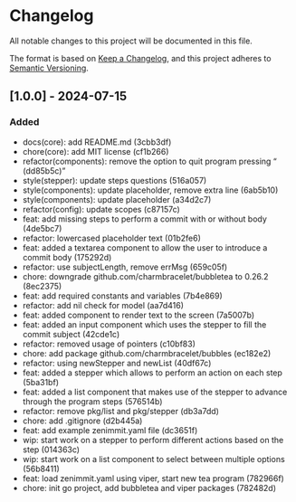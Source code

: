 # Changelog

All notable changes to this project will be documented in this file.

The format is based on [Keep a Changelog](https://keepachangelog.com/en/1.1.0/),
and this project adheres to [Semantic Versioning](https://semver.org/spec/v2.0.0.html).

## [1.0.0] - 2024-07-15

### Added

- docs(core): add README.md (3cbb3df)
- chore(core): add MIT license (cf1b266)
- refactor(components): remove the option to quit program pressing <q> (dd85b5c)
- style(stepper): update steps questions (516a057)
- style(components): update placeholder, remove extra line (6ab5b10)
- style(components): update placeholder (a34d2c7)
- refactor(config): update scopes (c87157c)
- feat: add missing steps to perform a commit with or without body (4de5bc7)
- refactor: lowercased placeholder text (01b2fe6)
- feat: added a textarea component to allow the user to introduce a commit body (175292d)
- refactor: use subjectLength, remove errMsg (659c05f)
- chore: downgrade github.com/charmbracelet/bubbletea to 0.26.2 (8ec2375)
- feat: add required constants and variables (7b4e869)
- refactor: add nil check for model (aa7d416)
- feat: added component to render text to the screen (7a5007b)
- feat: added an input component which uses the stepper to fill the commit subject (42cde1c)
- refactor: removed usage of pointers (c10bf83)
- chore: add package github.com/charmbracelet/bubbles (ec182e2)
- refactor: using newStepper and newList (40df67c)
- feat: added a stepper which allows to perform an action on each step (5ba31bf)
- feat: added a list component that makes use of the stepper to advance through the program steps (576514b)
- refactor: remove pkg/list and pkg/stepper (db3a7dd)
- chore: add .gitignore (d2b445a)
- feat: add example zenimmit.yaml file (dc3651f)
- wip: start work on a stepper to perform different actions based on the step (014363c)
- wip: start work on a list component to select between multiple options (56b8411)
- feat: load zenimmit.yaml using viper, start new tea program (782966f)
- chore: init go project, add bubbletea and viper packages (782482d)